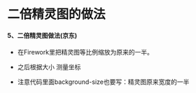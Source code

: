 # 二倍精灵图的做法

#### 5、二倍精灵图做法(京东)

- 在Firework里把精灵图等比例缩放为原来的一半。
- 之后根据大小 测量坐标

- 注意代码里面background-size也要写：精灵图原来宽度的一半







